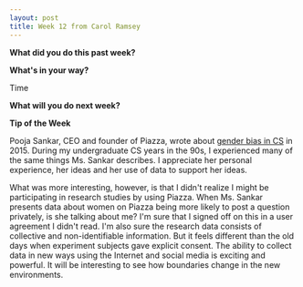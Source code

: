 ```yaml
---
layout: post
title: Week 12 from Carol Ramsey
---
```


**What did you do this past week?**

 

**What's in your way?**

Time

**What will you do next week?** 



**Tip of the Week**

Pooja Sankar, CEO and founder of Piazza, wrote about <a href = "http://fortune.com/2015/04/20/the-pervasive-bias-against-female-computer-science-majors/">gender bias in CS</a> in 2015. During my undergraduate CS years in the 90s, I experienced many of the same things Ms. Sankar describes. I appreciate her personal experience, her ideas and her use of data to support her ideas.

What was more interesting, however, is that I didn't realize I might be participating in research studies by using Piazza. When Ms. Sankar presents data about women on Piazza being more likely to post a question privately, is she talking about me? 
I'm sure that I signed off on this in a user agreement I didn't read. I'm also sure the research data consists of collective and non-identifiable information. But it feels different than the old days when experiment subjects gave explicit consent. The ability to collect data in new ways using the Internet and social media is exciting and powerful. It will be interesting to see how boundaries change in the new environments. 

